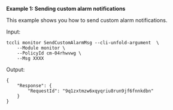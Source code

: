 **Example 1: Sending custom alarm notifications**

This example shows you how to send custom alarm notifications.

Input: 

```
tccli monitor SendCustomAlarmMsg --cli-unfold-argument  \
    --Module monitor \
    --PolicyId cm-04rhwvwg \
    --Msg XXXX
```

Output: 
```
{
    "Response": {
        "RequestId": "9q1zxtmzw6xqyqriu8run9jf6fnnkdbn"
    }
}
```

